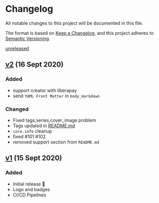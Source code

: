 # Changelog

All notable changes to this project will be documented in this file.

The format is based on [Keep a Changelog](https://keepachangelog.com/en/1.0.0/),
and this project adheres to [Semantic Versioning](https://semver.org/spec/v2.0.0.html).

[unreleased]

## [v2] (16 Sept 2020)

### Added

- support creator with liberapay
- send `YAML Front Matter` in `body_markdown`

### Changed

- Fixed tags,series,cover_image problem
- Tags updated in [README.md](./README.md)
- `core.info` cleanup
- fixed #101 #102
- removed support section from `README.md`

## [v1] (15 Sept 2020)

### Added

- Initial release 🎊
- Logo and badges
- CI/CD Pipelines

[unreleased]: https://github.com/ful1e5/TheActionDev/compare/release/v2...main
[v2]: https://github.com/ful1e5/TheActionDev/compare/v1...v2
[v1]: https://github.com/ful1e5/TheActionDev/tree/release/v1

